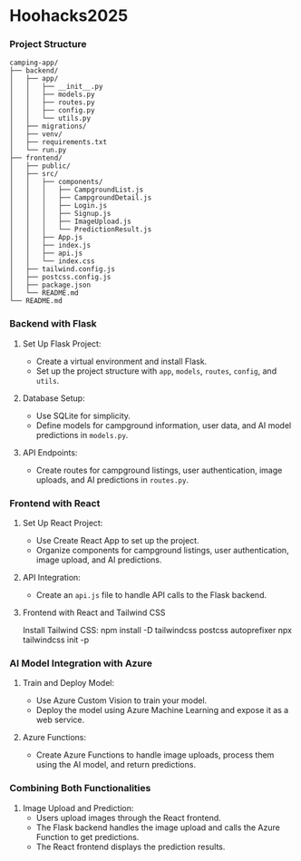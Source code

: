 # Hoohacks2025


### Project Structure
```
camping-app/
├── backend/
│   ├── app/
│   │   ├── __init__.py
│   │   ├── models.py
│   │   ├── routes.py
│   │   ├── config.py
│   │   └── utils.py
│   ├── migrations/
│   ├── venv/
│   ├── requirements.txt
│   └── run.py
├── frontend/
│   ├── public/
│   ├── src/
│   │   ├── components/
│   │   │   ├── CampgroundList.js
│   │   │   ├── CampgroundDetail.js
│   │   │   ├── Login.js
│   │   │   ├── Signup.js
│   │   │   ├── ImageUpload.js
│   │   │   └── PredictionResult.js
│   │   ├── App.js
│   │   ├── index.js
│   │   ├── api.js
│   │   └── index.css
│   ├── tailwind.config.js
│   ├── postcss.config.js
│   ├── package.json
│   └── README.md
└── README.md
```

### Backend with Flask

1. Set Up Flask Project:
   - Create a virtual environment and install Flask.
   - Set up the project structure with `app`, `models`, `routes`, `config`, and `utils`.

2. Database Setup:
   - Use SQLite for simplicity.
   - Define models for campground information, user data, and AI model predictions in `models.py`.

3. API Endpoints:
   - Create routes for campground listings, user authentication, image uploads, and AI predictions in `routes.py`.


### Frontend with React

1. Set Up React Project:
   - Use Create React App to set up the project.
   - Organize components for campground listings, user authentication, image upload, and AI predictions.

2. API Integration:
   - Create an `api.js` file to handle API calls to the Flask backend.

3. Frontend with React and Tailwind CSS

    Install Tailwind CSS:
    npm install -D tailwindcss postcss autoprefixer
    npx tailwindcss init -p



### AI Model Integration with Azure

1. Train and Deploy Model:
   - Use Azure Custom Vision to train your model.
   - Deploy the model using Azure Machine Learning and expose it as a web service.

2. Azure Functions:
   - Create Azure Functions to handle image uploads, process them using the AI model, and return predictions.

### Combining Both Functionalities

1. Image Upload and Prediction:
   - Users upload images through the React frontend.
   - The Flask backend handles the image upload and calls the Azure Function to get predictions.
   - The React frontend displays the prediction results.
